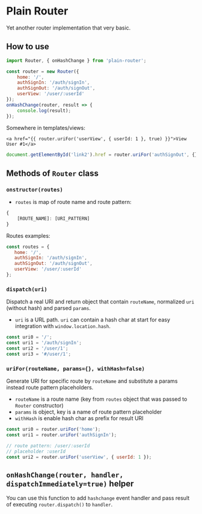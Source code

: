 # Plain Router

Yet another router implementation that very basic.

## How to use

```js
import Router, { onHashChange } from 'plain-router';

const router = new Router({
    home: '/',
    authSignIn: '/auth/signIn',
    authSignOut: '/auth/signOut',
    userView: '/user/:userId'
});
onHashChange(router, result => {
    console.log(result);
});
```


Somewhere in templates/views:
```twig
<a href="{{ router.uriFor('userView', { userId: 1 }, true) }}">View User #1</a>
```
```js
document.getElementById('link2').href = router.uriFor('authSignOut', {}, true);
```

## Methods of `Router` class
 
### `onstructor(routes)`

* `routes` is map of route name and route pattern:
```js
{
    [ROUTE_NAME]: [URI_PATTERN]
}
```
Routes examples:
```js
const routes = {
   home: '/',
   authSignIn: '/auth/signIn',
   authSignOut: '/auth/signOut',
   userView: '/user/:userId'
};
```

### `dispatch(uri)`

Dispatch a real URI and return object that contain `routeName`, normalized `uri`
(without hash) and parsed `params`.

* `uri` is a URL path. `uri` can contain a hash char at start for easy integration
with `window.location.hash`.

```js
const uri0 = '/';
const uri1 = '/auth/signIn';
const uri2 = '/user/1';
const uri3 = '#/user/1';
```

### `uriFor(routeName, params={}, withHash=false)`

Generate URI for specific route by `routeName` and substitute a params instead route pattern placeholders.

* `routeName` is a route name (key from `routes` object that was passed to `Router` constructor)
* `params` is object, key is a name of route pattern placeholder
* `withHash` is enable hash char as prefix for result URI

```js
const uri0 = router.uriFor('home');
const uri1 = router.uriFor('authSignIn');

// route pattern: /user/:userId
// placeholder :userId
const uri2 = router.uriFor('userView', { userId: 1 });
```

## `onHashChange(router, handler, dispatchImmediately=true)` helper

You can use this function to add `hashchange` event handler and pass result of
executing `router.dispatch()` to `handler`.
